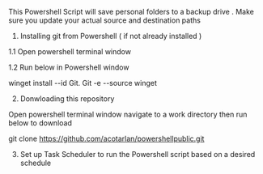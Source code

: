 This  Powershell Script will save personal folders to a backup drive . Make sure you update your actual source and destination paths 


1. Installing git from Powershell ( if not already installed )

1.1  Open powershell terminal window  

1.2 Run below in Powershell window

winget install --id Git. Git -e --source winget 


2.  Donwloading this repository

Open powershell terminal window navigate to a work directory then run below to download 

git clone  https://github.com/acotarlan/powershellpublic.git

3. Set up Task Scheduler to run the Powershell script  based on a desired  schedule

